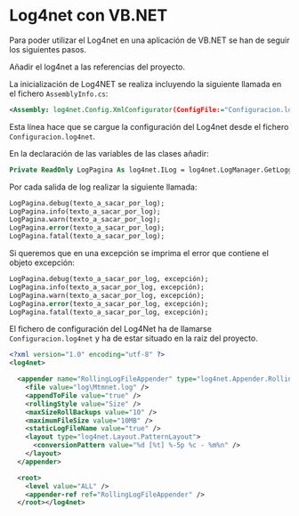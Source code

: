 # Log4net con VB.NET

Para poder utilizar el Log4net en una aplicación de VB.NET se han de seguir los siguientes pasos.

Añadir el log4net a las referencias del proyecto.

La inicialización de Log4NET se realiza incluyendo la siguiente llamada en el fichero `AssemblyInfo.cs`:

``` xml
<Assembly: log4net.Config.XmlConfigurator(ConfigFile:="Configuracion.log4net", Watch:=True)>
```


Esta línea hace que se cargue la configuración del Log4net desde el fichero `Configuracion.log4net`.

En la declaración de las variables de las clases añadir:

``` vb
Private ReadOnly LogPagina As log4net.ILog = log4net.LogManager.GetLogger(System.Reflection.MethodBase.GetCurrentMethod().DeclaringType)
```




Por cada salida de log realizar la siguiente llamada:

``` vb
LogPagina.debug(texto_a_sacar_por_log);
LogPagina.info(texto_a_sacar_por_log);
LogPagina.warn(texto_a_sacar_por_log);
LogPagina.error(texto_a_sacar_por_log);
LogPagina.fatal(texto_a_sacar_por_log);
```


Si queremos que en una excepción se imprima el error que contiene el objeto excepción:

``` vb
LogPagina.debug(texto_a_sacar_por_log, excepción);
LogPagina.info(texto_a_sacar_por_log, excepción);
LogPagina.warn(texto_a_sacar_por_log, excepción);
LogPagina.error(texto_a_sacar_por_log, excepción);
LogPagina.fatal(texto_a_sacar_por_log, excepción);
```


El fichero de configuración del Log4Net ha de llamarse `Configuracion.log4net` y ha de estar situado en la raiz del proyecto.

``` xml
<?xml version="1.0" encoding="utf-8" ?>
<log4net>

  <appender name="RollingLogFileAppender" type="log4net.Appender.RollingFileAppender">
    <file value="log\Mtmnet.log" />
    <appendToFile value="true" />
    <rollingStyle value="Size" />
    <maxSizeRollBackups value="10" />
    <maximumFileSize value="10MB" />
    <staticLogFileName value="true" />
    <layout type="log4net.Layout.PatternLayout">
      <conversionPattern value="%d [%t] %-5p %c - %m%n" />
    </layout>
  </appender>

  <root>
    <level value="ALL" />
    <appender-ref ref="RollingLogFileAppender" />
  </root></log4net>
```

